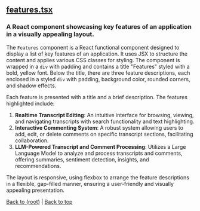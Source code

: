 ## [features.tsx](features.tsx)

### A React component showcasing key features of an application in a visually appealing layout.

The `Features` component is a React functional component designed to display a list of key features of an application. It uses JSX to structure the content and applies various CSS classes for styling. The component is wrapped in a `div` with padding and contains a title "Features" styled with a bold, yellow font. Below the title, there are three feature descriptions, each enclosed in a styled `div` with padding, background color, rounded corners, and shadow effects.

Each feature is presented with a title and a brief description. The features highlighted include:

1. **Realtime Transcript Editing**: An intuitive interface for browsing, viewing, and navigating transcripts with search functionality and text highlighting.
2. **Interactive Commenting System**: A robust system allowing users to add, edit, or delete comments on specific transcript sections, facilitating collaboration.
3. **LLM-Powered Transcript and Comment Processing**: Utilizes a Large Language Model to analyze and process transcripts and comments, offering summaries, sentiment detection, insights, and recommendations.

The layout is responsive, using flexbox to arrange the feature descriptions in a flexible, gap-filled manner, ensuring a user-friendly and visually appealing presentation.

[Back to (root)](#root) | [Back to top](#table-of-contents)
